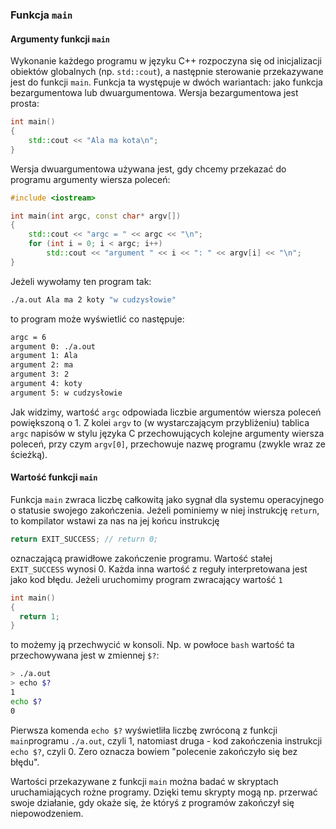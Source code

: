 ### Funkcja `main`

#### Argumenty funkcji `main`

Wykonanie każdego programu w języku C++ rozpoczyna się od inicjalizacji obiektów globalnych  (np. `std::cout`), a następnie sterowanie przekazywane jest do funkcji `main`. Funkcja ta występuje w dwóch wariantach: jako funkcja bezargumentowa lub dwuargumentowa. Wersja bezargumentowa jest prosta: 

```c++
int main()
{
    std::cout << "Ala ma kota\n";
}
```

Wersja dwuargumentowa używana jest, gdy chcemy przekazać do programu argumenty wiersza poleceń:  

```c++
#include <iostream>

int main(int argc, const char* argv[])
{
    std::cout << "argc = " << argc << "\n";
    for (int i = 0; i < argc; i++)
        std::cout << "argument " << i << ": " << argv[i] << "\n";
}
```

Jeżeli wywołamy ten program tak:

```bash
./a.out Ala ma 2 koty "w cudzysłowie"
```

to program może wyświetlić co następuje:

```bash
argc = 6
argument 0: ./a.out
argument 1: Ala
argument 2: ma
argument 3: 2
argument 4: koty
argument 5: w cudzysłowie
```

Jak widzimy, wartość `argc`  odpowiada liczbie argumentów wiersza poleceń powiększoną o 1. Z kolei `argv` to (w wystarczającym przybliżeniu) tablica `argc` napisów w stylu języka C przechowujących kolejne argumenty wiersza poleceń, przy czym `argv[0]`, przechowuje nazwę programu (zwykle wraz ze ścieżką).

#### Wartość funkcji `main` 

Funkcja `main` zwraca liczbę całkowitą jako sygnał dla systemu operacyjnego o statusie swojego zakończenia. Jeżeli pominiemy w niej instrukcję `return`, to kompilator wstawi za nas na jej końcu instrukcję  

```c++
return EXIT_SUCCESS; // return 0;
```

oznaczającą prawidłowe zakończenie programu. Wartość stałej `EXIT_SUCCESS` wynosi 0. Każda inna wartość z reguły interpretowana jest jako kod błędu. Jeżeli uruchomimy program zwracający wartość `1` 

```c++
int main()
{
  return 1;
}
```

to możemy ją przechwycić w konsoli. Np. w powłoce `bash` wartość ta przechowywana jest w zmiennej `$?`:

```bash
> ./a.out
> echo $?
1
echo $?
0 
```

Pierwsza komenda `echo $?` wyświetliła liczbę zwróconą z funkcji `main`programu `./a.out`, czyli 1, natomiast druga - kod zakończenia instrukcji `echo $?`, czyli 0. Zero oznacza bowiem "polecenie zakończyło się bez błędu". 

Wartości przekazywane z funkcji `main` można badać w skryptach uruchamiających rożne programy. Dzięki temu skrypty mogą np. przerwać swoje działanie, gdy okaże się, że któryś z programów zakończył się niepowodzeniem.